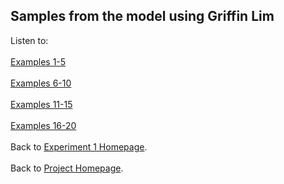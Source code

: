 <!-- exp 1a -->

## Samples from the model using Griffin Lim
Listen to:
<br><br>
[Examples 1-5](https://ljlj9.github.io/mscproject/experiment_1a_i.html)
<br><br>
[Examples 6-10](https://ljlj9.github.io/mscproject/experiment_1a_ii.html)
<br><br>
[Examples 11-15](https://ljlj9.github.io/mscproject/experiment_1a_iii.html)
<br><br>
[Examples 16-20](https://ljlj9.github.io/mscproject/experiment_1a_iv.html)
<br><br>
Back to [Experiment 1 Homepage](https://ljlj9.github.io/mscproject/experiment_1.html).
<br><br>
Back to [Project Homepage](https://ljlj9.github.io/mscproject/index.html).
